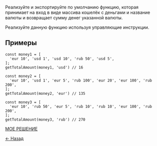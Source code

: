 Реализуйте и экспортируйте по умолчанию функцию, которая принимает на вход в виде массива кошелёк с деньгами и название валюты и возвращает сумму денег указанной валюты.

Реализуйте данную функцию используя управляющие инструкции.

## Примеры
```
const money1 = [
  'eur 10', 'usd 1', 'usd 10', 'rub 50', 'usd 5',
];
getTotalAmount(money1, 'usd') // 16

const money2 = [
  'eur 10', 'usd 1', 'eur 5', 'rub 100', 'eur 20', 'eur 100', 'rub 200',
];
getTotalAmount(money2, 'eur') // 135

const money3 = [
  'eur 10', 'rub 50', 'eur 5', 'rub 10', 'rub 10', 'eur 100', 'rub 200',
];
getTotalAmount(money3, 'rub') // 270
```

[МОЕ РЕШЕНИЕ](https://github.com/from0toweb/hexlet_tasks/blob/arrayTask_break-continue/script.js)


[&#x2190; Назад](https://github.com/from0toweb/hexlet_tasks/tree/master)

